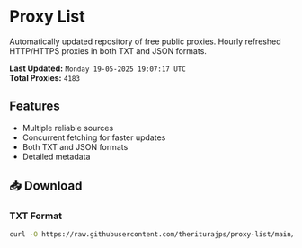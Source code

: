 # Proxy List

Automatically updated repository of free public proxies. Hourly refreshed HTTP/HTTPS proxies in both TXT and JSON formats.

**Last Updated:** `Monday 19-05-2025 19:07:17 UTC`  
**Total Proxies:** `4183`

## Features
- Multiple reliable sources
- Concurrent fetching for faster updates
- Both TXT and JSON formats
- Detailed metadata

## 📥 Download

### TXT Format
```bash
curl -O https://raw.githubusercontent.com/theriturajps/proxy-list/main/proxies.txt